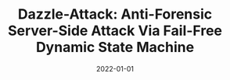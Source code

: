 ---
title: "Dazzle-Attack: Anti-Forensic Server-Side Attack Via Fail-Free Dynamic State Machine"
date: 2022-01-01
venue: "Information Security Applications - 23rd International Conference, WISA 2022, Jeju Island, South Korea, August 24-26, 2022, Revised Selected Papers"
paperurl: https://doi.org/10.1007/978-3-031-25659-2_15
authors: "Bora Lee, Kyungchan Lim, JiHo Lee, Chijung Jung, Doowon Kim, Kyu Hyung Lee, Haehyun Cho and Yonghwi Kwon"
---